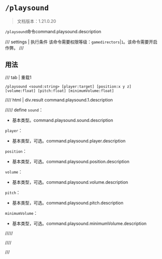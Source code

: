 # `/playsound`

> 文档版本：1.21.0.20

`/playsound`命令command.playsound.description

/// settings | 执行条件
该命令需要权限等级：`gamedirectors`|`1`。该命令需要开启作弊。
///

## 用法

/// tab | 重载1
```mcfunction
/playsound <sound:string> [player:target] [position:x y z] [volume:float] [pitch:float] [minimumVolume:float]
```

//// html | div.result
command.playsound.1.description

///// define
`sound`：<!-- md:samp string -->

- 基本类型。command.playsound.sound.description

`player`：<!-- md:samp target -->

- 基本类型，可选。command.playsound.player.description

`position`：<!-- md:samp x y z -->

- 基本类型，可选。command.playsound.position.description

`volume`：<!-- md:samp float -->

- 基本类型，可选。command.playsound.volume.description

`pitch`：<!-- md:samp float -->

- 基本类型，可选。command.playsound.pitch.description

`minimumVolume`：<!-- md:samp float -->

- 基本类型，可选。command.playsound.minimumVolume.description


/////

////

///
